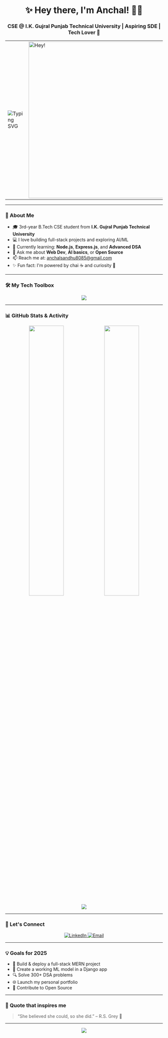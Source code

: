 <!-- GitHub Profile README - Anchal -->
<h1 align="center">✨ Hey there, I'm Anchal! 👩‍💻</h1>
<h3 align="center">CSE @ I.K. Gujral Punjab Technical University | Aspiring SDE | Tech Lover 💜</h3>



<table align="center">
  <tr>
    <td>
      <img src="https://readme-typing-svg.herokuapp.com?font=Fira+Code&weight=500&pause=1000&color=F57DE3&center=true&vCenter=true&lines=Passionate+Coder+%F0%9F%92%BB;Full+Stack+Learner+%F0%9F%93%96;DSA+Explorer+%F0%9F%92%A1;Future+SDE+%F0%9F%92%BC" alt="Typing SVG" />
    </td>
    <td>
      <img src="https://img.freepik.com/premium-photo/woman-with-glasses-laptop-with-computer-front-her_962508-61857.jpg?w=826" alt="Hey!" width="500" />
    </td>
  </tr>
</table>


---

### 🌸 About Me

- 🎓 3rd-year B.Tech CSE student from **I.K. Gujral Punjab Technical University**
- 💻 I love building full-stack projects and exploring AI/ML
- 🌱 Currently learning: **Node.js**, **Express.js**, and **Advanced DSA**
- 💬 Ask me about **Web Dev**, **AI basics**, or **Open Source**
- 📫 Reach me at: [anchalsandhu8085@gmail.com](mailto:anchalsandhu8085@gmail.com)
- ✨ Fun fact: I'm powered by chai ☕ and curiosity 💭

---

### 🛠️ My Tech Toolbox

<p align="center">
  <img src="https://skillicons.dev/icons?i=cpp,python,c,php,html,css,js,nodejs,react,django,laravel,git,github,mysql,mongodb" />
</p>

---

### 📊 GitHub Stats & Activity

<p align="center">
  <img width="47%" src="https://github-readme-stats.vercel.app/api?username=anchal-1703&show_icons=true&theme=tokyonight&hide_border=true" />
  <img width="47%" src="https://github-readme-streak-stats.herokuapp.com/?user=anchal-1703&theme=tokyonight&hide_border=true" />
</p>

<p align="center">
  <img src="https://github-readme-stats.vercel.app/api/top-langs/?username=anchal-1703&layout=compact&theme=tokyonight&hide_border=true" />
</p>

---

### 💖 Let's Connect

<p align="center">
  <a href="https://linkedin.com/in/anchal1703" target="_blank">
    <img alt="LinkedIn" src="https://img.shields.io/badge/LinkedIn-anchal1703-blue?style=for-the-badge&logo=linkedin" />
  </a>
  <a href="mailto:anchalsandhu8085@gmail.com">
    <img alt="Email" src="https://img.shields.io/badge/Gmail-Contact%20Me-ff69b4?style=for-the-badge&logo=gmail&logoColor=white" />
  </a>
</p>

---

### 💡 Goals for 2025

- 🚀 Build & deploy a full-stack MERN project  
- 🤖 Create a working ML model in a Django app  
- 🔍 Solve 300+ DSA problems  
- 🌐 Launch my personal portfolio  
- 📢 Contribute to Open Source

---

### 💫 Quote that inspires me

> “She believed she could, so she did.” – R.S. Grey 🌷

---





<!-- Footer -->

<p align="center">
  <img src="https://capsule-render.vercel.app/api?type=waving&color=ff69b4&height=120&section=footer"/>
</p>
